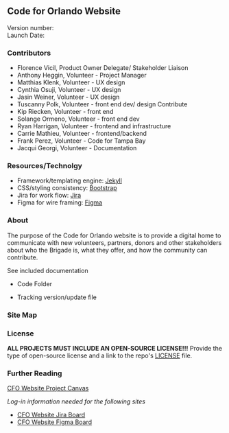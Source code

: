 ## Code for Orlando Website

Version number:  
Launch Date:

### Contributors

- Florence Vicil, Product Owner Delegate/ Stakeholder Liaison
- Anthony Heggin, Volunteer - Project Manager
- Matthias Klenk, Volunteer - UX design
- Cynthia Osuji, Volunteer - UX design
- Jasin Weiner, Volunteer - UX design
- Tuscanny Polk, Volunteer - front end dev/ design Contribute
- Kip Riecken, Volunteer - front end
- Solange Ormeno, Volunteer - front end dev
- Ryan Harrigan, Volunteer - frontend and infrastructure
- Carrie Mathieu, Volunteer - frontend/backend
- Frank Perez, Volunteer - Code for Tampa Bay
- Jacqui Georgi, Volunteer - Documentation

### Resources/Technolgy

- Framework/templating engine: [Jekyll](https://jekyllrb.com/)
- CSS/styling consistency: [Bootstrap](https://getbootstrap.com/)
- Jira for work flow: [Jira](https://www.atlassian.com/software/jira?&aceid=&adposition=&adgroup=89541892462&campaign=9124878129&creative=415522909140&device=m&keyword=jira&matchtype=e&network=g&placement=&ds_kids=p51241496118&ds_e=GOOGLE&ds_eid=700000001558501&ds_e1=GOOGLE&gclid=EAIaIQobChMI2Zao6-mx8wIVC02GCh39ugUPEAAYAiAAEgJiHfD_BwE&gclsrc=aw.ds)
- Figma for wire framing: [Figma](https://www.figma.com/)

### About

The purpose of the Code for Orlando website is to provide a digital home to communicate with new volunteers, partners, donors and other stakeholders about who the Brigade is, what they offer, and how the community can contribute.

See included documentation

- Code Folder

- Tracking version/update file

### Site Map

### License

**ALL PROJECTS MUST INCLUDE AN OPEN-SOURCE LICENSE!!!**
Provide the type of open-source license and a link to the repo's [LICENSE](https://github.com/cforlando/brigade-resources/blob/master/LICENSE) file.

### Further Reading

[CFO Website Project Canvas](https://docs.google.com/presentation/d/1Uir9M8K-s-ovkNIkMlx4tlofZ8BTiuZWv3iYBr3sJ-s/edit#slide=id.geb8b826570_0_5)

_Log-in information needed for the following sites_

- [CFO Website Jira Board](https://id.atlassian.com/login?continue=https%3A%2F%2Fgeo-nomad.atlassian.net%2Flogin%3FredirectCount%3D1%26dest-url%3D%252Fsecure%252FRapidBoard.jspa%253FrapidView%253D3%2526projectKey%253DCS%26application%3Djira&application=jira)
- [CFO Website Figma Board](https://www.figma.com/file/8LLqaSdO0uM52DO1IUgb56/CFO-website?node-id=0%3A1)
